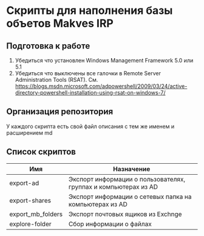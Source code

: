 # Скрипты для наполнения базы объетов Makves IRP

## Подготовка к работе

1. Убедиться что установлен Windows Management Framework 5.0 или 5.1
2. Убедиться что выключены все галочки в Remote Server Administration Tools (RSAT). См. https://blogs.msdn.microsoft.com/adpowershell/2009/03/24/active-directory-powershell-installation-using-rsat-on-windows-7/


## Организация репозитория
У каждого скрипта есть свой файл описания с тем же именем и расширением md

## Список скриптов

| Имя                       | Назначение                                                              |
|---------------------------|-------------------------------------------------------------------------|
| export-ad                 | Экспорт информации о пользователях, группах и компьютерах  из AD        |
| export-shares             | Экспорт информации о сетевых папка на компьютерах из AD                 |
| export_mb_folders         | Экспорт почтовых ящиков из Exchnge                                      |
| explore-folder            | Сбор информации о файлах                                                |
